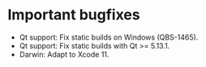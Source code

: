 # Important bugfixes
* Qt support: Fix static builds on Windows (QBS-1465).
* Qt support: Fix static builds with Qt >= 5.13.1.
* Darwin: Adapt to Xcode 11.
